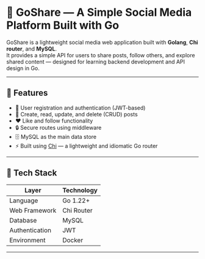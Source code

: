 # 📸 GoShare — A Simple Social Media Platform Built with Go

GoShare is a lightweight social media web application built with **Golang**, **Chi router**, and **MySQL**.  
It provides a simple API for users to share posts, follow others, and explore shared content — designed for learning backend development and API design in Go.

---

## 🚀 Features

- 👤 User registration and authentication (JWT-based)
- 📝 Create, read, update, and delete (CRUD) posts
- ❤️ Like and follow functionality
- 🔒 Secure routes using middleware
- 🗄️ MySQL as the main data store
- ⚡ Built using [Chi](https://github.com/go-chi/chi) — a lightweight and idiomatic Go router

---

## 🧱 Tech Stack

| Layer | Technology |
|-------|-------------|
| Language | Go 1.22+ |
| Web Framework | Chi Router |
| Database | MySQL |
| Authentication | JWT |
| Environment | Docker |

---
